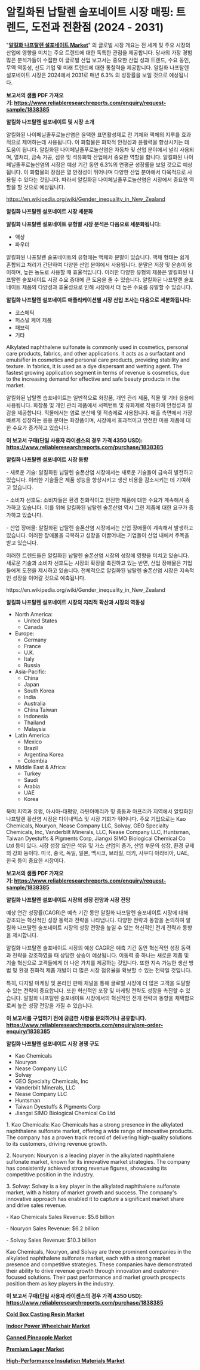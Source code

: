 <p><h1>알킬화된 납탈렌 술포네이트 시장 매핑: 트렌드, 도전과 전환점 (2024 - 2031)</h1></p><p>"<strong><a href="https://www.reliableresearchreports.com/alkylated-naphthalene-sulfonate-r1838385">알킬화 나프탈렌 설포네이트 Market</a></strong>" 의 글로벌 시장 개요는 전 세계 및 주요 시장의 산업에 영향을 미치는 주요 트렌드에 대한 독특한 관점을 제공합니다. 당사의 가장 경험 많은 분석가들이 수집한 이 글로벌 산업 보고서는 중요한 산업 성과 트렌드, 수요 동인, 무역 역동성, 선도 기업 및 미래 트렌드에 대한 통찰력을 제공합니다. 알킬화 나프탈렌 설포네이트 시장은 2024에서 2031로 매년 6.3% 의 성장률을 보일 것으로 예상됩니다.</p>
<p><strong>보고서의 샘플 PDF 가져오기:&nbsp;<a href="https://www.reliableresearchreports.com/enquiry/request-sample/1838385">https://www.reliableresearchreports.com/enquiry/request-sample/1838385</a></strong></p>
<p><strong>알킬화 나프탈렌 설포네이트 및 시장 소개</strong></p>
<p><p>알킬화된 나이페닐졸푸로놀산염은 윤택한 표면활성제로 전 기체와 액체의 지루를 효과적으로 제어하는데 사용됩니다. 이 화합물은 화학적 안정성과 윤활력을 향상시키는 데 도움이 됩니다. 알킬화된 나이페닐졸푸로놀산염은 자동차 및 산업 분야에서 널리 사용되며, 열처리, 금속 가공, 섬유 및 석유화학 산업에서 중요한 역할을 합니다. 알킬화된 나이페닐졸푸로놀산염의 시장은 예상 기간 동안 6.3%의 연평균 성장률을 보일 것으로 예상됩니다. 이 화합물의 장점은 열 안정성이 뛰어나며 다양한 산업 분야에서 다목적으로 사용될 수 있다는 것입니다. 따라서 알킬화된 나이페닐졸푸로놀산염은 시장에서 중요한 역할을 할 것으로 예상됩니다.</p></p>
<p><a href="https://en.wikipedia.org/wiki/Gender_inequality_in_New_Zealand">https://en.wikipedia.org/wiki/Gender_inequality_in_New_Zealand</a></p>
<p><strong>알킬화 나프탈렌 설포네이트 시장 세분화</strong></p>
<p><strong>알킬화 나프탈렌 설포네이트 유형별 시장 분석은 다음으로 세분화됩니다:</strong></p>
<p><ul><li>액상</li><li>파우더</li></ul></p>
<p><p>알킬화된 나프탈렌 술포네이트의 유형에는 액체와 분말이 있습니다. 액체 형태는 쉽게 혼합되고 처리가 간단하여 다양한 산업 분야에서 사용됩니다. 분말은 저장 및 운송이 용이하며, 높은 농도로 사용할 때 효율적입니다. 이러한 다양한 유형의 제품은 알킬화된 나프탈렌 술포네이트 시장 수요 증대에 큰 도움을 줄 수 있습니다. 알킬화된 나프탈렌 술포네이트 제품의 다양성과 효율성으로 인해 시장에서 더 높은 수요를 유발할 수 있습니다.</p></p>
<p><strong>알킬화 나프탈렌 설포네이트 애플리케이션별 시장 산업 조사는 다음으로 세분화됩니다:</strong></p>
<p><ul><li>코스메틱</li><li>퍼스널 케어 제품</li><li>패브릭</li><li>기타</li></ul></p>
<p><p>Alkylated naphthalene sulfonate is commonly used in cosmetics, personal care products, fabrics, and other applications. It acts as a surfactant and emulsifier in cosmetics and personal care products, providing stability and texture. In fabrics, it is used as a dye dispersant and wetting agent. The fastest growing application segment in terms of revenue is cosmetics, due to the increasing demand for effective and safe beauty products in the market.</p><p>알킬화된 납탈렌 숩포네이트는 일반적으로 화장품, 개인 관리 제품, 직물 및 기타 응용에 사용됩니다. 화장품 및 개인 관리 제품에서 서펙턴트 및 유화제로 작용하여 안정성과 질감을 제공합니다. 직물에서는 염료 분산제 및 적층제로 사용됩니다. 매출 측면에서 가장 빠르게 성장하는 응용 분야는 화장품이며, 시장에서 효과적이고 안전한 미용 제품에 대한 수요가 증가하고 있습니다.</p></p>
<p><strong>이 보고서 구매(단일 사용자 라이센스의 경우 가격 4350 USD): <a href="https://www.reliableresearchreports.com/purchase/1838385">https://www.reliableresearchreports.com/purchase/1838385</a></strong></p>
<p><strong>알킬화 나프탈렌 설포네이트 시장 동향</strong></p>
<p><p>- 새로운 기술: 알킬화된 납탈렌 술폰산염 시장에서는 새로운 기술들이 급속히 발전하고 있습니다. 이러한 기술들은 제품 성능을 향상시키고 생산 비용을 감소시키는 데 기여하고 있습니다.</p><p>- 소비자 선호도: 소비자들은 환경 친화적이고 안전한 제품에 대한 수요가 계속해서 증가하고 있습니다. 이를 위해 알킬화된 납탈렌 술폰산염 역시 그린 제품에 대한 요구가 증가하고 있습니다.</p><p>- 산업 장애물: 알킬화된 납탈렌 술폰산염 시장에서는 산업 장애물이 계속해서 발생하고 있습니다. 이러한 장애물을 극복하고 성장을 이끌어내는 기업들이 산업 내에서 주목을 받고 있습니다.</p><p>이러한 트렌드들은 알킬화된 납탈렌 술폰산염 시장의 성장에 영향을 미치고 있습니다. 새로운 기술과 소비자 선호도는 시장의 확장을 촉진하고 있는 반면, 산업 장애물은 기업들에게 도전을 제시하고 있습니다. 전체적으로 알킬화된 납탈렌 술폰산염 시장은 지속적인 성장을 이어갈 것으로 예측됩니다.</p></p>
<p>https://en.wikipedia.org/wiki/Gender_inequality_in_New_Zealand</p>
<p><strong>알킬화 나프탈렌 설포네이트 시장의 지리적 확산과 시장의 역동성</strong></p>
<p><ul>
    <li>
        North America:
        <ul>
            <li>United States</li>
            <li>Canada</li>
        </ul>
    </li>
    <li>
        Europe:
        <ul>
            <li>Germany</li>
            <li>France</li>
            <li>U.K.</li>
            <li>Italy</li>
            <li>Russia</li>
        </ul>
    </li>
    <li>
        Asia-Pacific:
        <ul>
            <li>China</li>
            <li>Japan</li>
            <li>South Korea</li>
            <li>India</li>
            <li>Australia</li>
            <li>China Taiwan</li>
            <li>Indonesia</li>
            <li>Thailand</li>
            <li>Malaysia</li>
        </ul>
    </li>
    <li>
        Latin America:
        <ul>
            <li>Mexico</li>
            <li>Brazil</li>
            <li>Argentina Korea</li>
            <li>Colombia</li>
        </ul>
    </li>
    <li>
        Middle East & Africa:
        <ul>
            <li>Turkey</li>
            <li>Saudi</li>
            <li>Arabia</li>
            <li>UAE</li>
            <li>Korea</li>
        </ul>
    </li>
    </ul></p>
<p><p>북미 지역과 유럽, 아시아-태평양, 라틴아메리카 및 중동과 아프리카 지역에서 알킬화된 나프탈렌 황산염 시장은 다이내믹스 및 시장 기회가 뛰어나다. 주요 기업으로는 Kao Chemicals, Nouryon, Nease Company LLC, Solvay, GEO Specialty Chemicals, Inc, Vanderbilt Minerals, LLC, Nease Company LLC, Huntsman, Taiwan Dyestuffs & Pigments Corp, Jiangxi SIMO Biological Chemical Co Ltd 등이 있다. 시장 성장 요인은 석유 및 가스 산업의 증가, 산업 부문의 성장, 환경 규제의 강화 등이다. 미국, 중국, 독일, 일본, 멕시코, 브라질, 터키, 사우디 아라비아, UAE, 한국 등이 중요한 시장이다.</p></p>
<p><strong>보고서의 샘플 PDF 가져오기:&nbsp;<a href="https://www.reliableresearchreports.com/enquiry/request-sample/1838385">https://www.reliableresearchreports.com/enquiry/request-sample/1838385</a></strong></p>
<p><strong>알킬화 나프탈렌 설포네이트 시장의 성장 전망과 시장 전망</strong></p>
<p><p>예상 연간 성장률(CAGR)은 예측 기간 동안 알킬화 나프탈렌 술포네이트 시장에 대해 강조되는 혁신적인 성장 동력과 전략을 나타냅니다. 다양한 전략과 동향을 논의하여 알킬화 나프탈렌 술포네이트 시장의 성장 전망을 높일 수 있는 혁신적인 전개 전략과 동향을 제시합니다.</p><p>알킬화 나프탈렌 술포네이트 시장의 예상 CAGR은 예측 기간 동안 혁신적인 성장 동력과 전략을 강조하였을 때 상당한 상승이 예상됩니다. 이동력 중 하나는 새로운 제품 및 기술 혁신으로 고객들에게 더 나은 가치를 제공하는 것입니다. 또한 지속 가능한 생산 방법 및 환경 친화적 제품 개발이 더 많은 시장 점유율을 확보할 수 있는 전략일 것입니다.</p><p>특히, 디지털 마케팅 및 온라인 판매 채널을 통해 글로벌 시장에 더 많은 고객을 도달할 수 있는 전략이 중요합니다. 또한 혁신적인 포장 및 마케팅 전략도 성장을 촉진할 수 있습니다. 알킬화 나프탈렌 술포네이트 시장에서의 혁신적인 전개 전략과 동향을 채택함으로써 높은 성장 전망을 가질 수 있습니다.</p></p>
<p><strong>이 보고서를 구입하기 전에 궁금한 사항을 문의하거나 공유합니다. <a href="https://www.reliableresearchreports.com/enquiry/pre-order-enquiry/1838385">https://www.reliableresearchreports.com/enquiry/pre-order-enquiry/1838385</a></strong></p>
<p><strong>알킬화 나프탈렌 설포네이트 시장 경쟁 구도</strong></p>
<p><ul><li>Kao Chemicals</li><li>Nouryon</li><li>Nease Company LLC</li><li>Solvay</li><li>GEO Specialty Chemicals, Inc</li><li>Vanderbilt Minerals, LLC</li><li>Nease Company LLC</li><li>Huntsman</li><li>Taiwan Dyestuffs & Pigments Corp</li><li>Jiangxi SIMO Biological Chemical Co Ltd</li></ul></p>
<p><p>1. Kao Chemicals: Kao Chemicals has a strong presence in the alkylated naphthalene sulfonate market, offering a wide range of innovative products. The company has a proven track record of delivering high-quality solutions to its customers, driving revenue growth.</p><p>2. Nouryon: Nouryon is a leading player in the alkylated naphthalene sulfonate market, known for its innovative market strategies. The company has consistently achieved strong revenue figures, showcasing its competitive position in the industry.</p><p>3. Solvay: Solvay is a key player in the alkylated naphthalene sulfonate market, with a history of market growth and success. The company's innovative approach has enabled it to capture a significant market share and drive sales revenue.</p><p>- Kao Chemicals Sales Revenue: $5.6 billion</p><p>- Nouryon Sales Revenue: $6.2 billion</p><p>- Solvay Sales Revenue: $10.3 billion</p><p>Kao Chemicals, Nouryon, and Solvay are three prominent companies in the alkylated naphthalene sulfonate market, each with a strong market presence and competitive strategies. These companies have demonstrated their ability to drive revenue growth through innovation and customer-focused solutions. Their past performance and market growth prospects position them as key players in the industry.</p></p>
<p><strong>이 보고서 구매(단일 사용자 라이센스의 경우 가격 4350 USD): <a href="https://www.reliableresearchreports.com/purchase/1838385">https://www.reliableresearchreports.com/purchase/1838385</a></strong></p>
<p><strong><p><a href="https://issuu.com/reportprime-2/docs/cold-box-casting-resin-market-size-_30042da5a3f14d">Cold Box Casting Resin Market</a></p><p><a href="https://medium.com/@colin.arnold9078/indoor-power-wheelchair-market-strategic-insights-product-evolution-and-market-segmentation-in-the-5d9da5113998">Indoor Power Wheelchair Market</a></p><p><a href="https://github.com/mdhefjumiah/Market-Research-Report-List-2/blob/main/canned-pineapple-market.md">Canned Pineapple Market</a></p><p><a href="https://github.com/wrwgzwbr35/Market-Research-Report-List-2/blob/main/premium-lager-market.md">Premium Lager Market</a></p><p><a href="https://issuu.com/reportprime-2/docs/high-performance-insulation-materia_1fbc5b4fee0464">High-Performance Insulation Materials Market</a></p></strong></p>
<p></p>